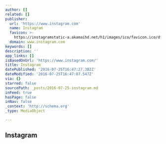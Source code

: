 ```yaml
---
author: []
related: []
publisher:
  url: 'https://www.instagram.com'
  name: Instagram
  favicon: >-
    https://instagramstatic-a.akamaihd.net/h1/images/ico/favicon.ico/dfa85bb1fd63.ico
  domain: www.instagram.com
keywords: []
description: ''
app_links: []
isBasedOnUrl: 'https://www.instagram.com/'
title: Instagram
datePublished: '2016-07-25T16:47:27.382Z'
dateModified: '2016-07-25T16:47:07.547Z'
via: {}
starred: false
sourcePath: _posts/2016-07-25-instagram.md
inFeed: true
hasPage: false
inNav: false
_context: 'http://schema.org'
_type: MediaObject

---
```

<article style=""><h1>Instagram</h1></article>